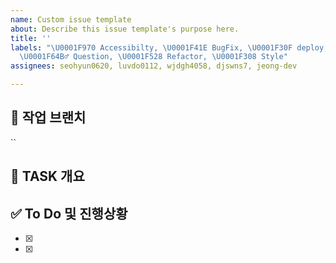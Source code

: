 ```yaml
---
name: Custom issue template
about: Describe this issue template's purpose here.
title: ''
labels: "\U0001F970 Accessibilty, \U0001F41E BugFix, \U0001F30F deploy, ✨ Feature,
  \U0001F64B‍♂️ Question, \U0001F528 Refactor, \U0001F308 Style"
assignees: seohyun0620, luvdo0112, wjdgh4058, djswns7, jeong-dev

---
```


## 🌈 작업 브랜치
``

## 📝 TASK 개요


## ✅ To Do 및 진행상황
- [x] 
- [x]
